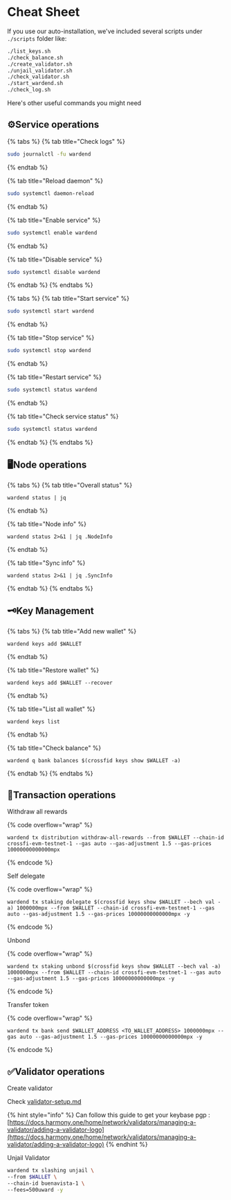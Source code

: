 # Cheat Sheet

If you use our auto-installation, we've included several scripts under `./scripts` folder like:

```sh
./list_keys.sh
./check_balance.sh
./create_validator.sh
./unjail_validator.sh
./check_validator.sh
./start_wardend.sh
./check_log.sh
```

Here's other useful commands you might need

## ⚙️Service operations <a href="#service-operations" id="service-operations"></a>

{% tabs %}
{% tab title="Check logs" %}
```sh
sudo journalctl -fu wardend
```
{% endtab %}

{% tab title="Reload daemon" %}
```bash
sudo systemctl daemon-reload
```
{% endtab %}

{% tab title="Enable service" %}
```sh
sudo systemctl enable wardend
```
{% endtab %}

{% tab title="Disable service" %}
```sh
sudo systemctl disable wardend
```
{% endtab %}
{% endtabs %}

{% tabs %}
{% tab title="Start service" %}
```sh
sudo systemctl start wardend
```
{% endtab %}

{% tab title="Stop service" %}
```sh
sudo systemctl stop wardend
```
{% endtab %}

{% tab title="Restart service" %}
```sh
sudo systemctl status wardend
```
{% endtab %}

{% tab title="Check service status" %}
```sh
sudo systemctl status wardend
```
{% endtab %}
{% endtabs %}

## 🖥️Node operations

{% tabs %}
{% tab title="Overall status" %}
```
wardend status | jq
```
{% endtab %}

{% tab title="Node info" %}
```
wardend status 2>&1 | jq .NodeInfo
```
{% endtab %}

{% tab title="Sync info" %}
```
wardend status 2>&1 | jq .SyncInfo
```
{% endtab %}
{% endtabs %}

## 🗝️Key Management

{% tabs %}
{% tab title="Add new wallet" %}
```
wardend keys add $WALLET
```
{% endtab %}

{% tab title="Restore wallet" %}
```
wardend keys add $WALLET --recover
```
{% endtab %}

{% tab title="List all wallet" %}
```
wardend keys list
```
{% endtab %}

{% tab title="Check balance" %}
```
wardend q bank balances $(crossfid keys show $WALLET -a)
```
{% endtab %}
{% endtabs %}

## 💱Transaction operations

Withdraw all rewards

{% code overflow="wrap" %}
```
wardend tx distribution withdraw-all-rewards --from $WALLET --chain-id crossfi-evm-testnet-1 --gas auto --gas-adjustment 1.5 --gas-prices 10000000000000mpx
```
{% endcode %}

Self delegate

{% code overflow="wrap" %}
```
wardend tx staking delegate $(crossfid keys show $WALLET --bech val -a) 1000000mpx --from $WALLET --chain-id crossfi-evm-testnet-1 --gas auto --gas-adjustment 1.5 --gas-prices 10000000000000mpx -y
```
{% endcode %}

Unbond

{% code overflow="wrap" %}
```
wardend tx staking unbond $(crossfid keys show $WALLET --bech val -a) 1000000mpx --from $WALLET --chain-id crossfi-evm-testnet-1 --gas auto --gas-adjustment 1.5 --gas-prices 10000000000000mpx -y
```
{% endcode %}

Transfer token

{% code overflow="wrap" %}
```
wardend tx bank send $WALLET_ADDRESS <TO_WALLET_ADDRESS> 1000000mpx --gas auto --gas-adjustment 1.5 --gas-prices 10000000000000mpx -y
```
{% endcode %}

## ✅Validator operations

Create validator

Check [validator-setup.md](validator-setup.md "mention")

{% hint style="info" %}
Can follow this guide to get your keybase pgp : [https://docs.harmony.one/home/network/validators/managing-a-validator/adding-a-validator-logo](https://docs.harmony.one/home/network/validators/managing-a-validator/adding-a-validator-logo)
{% endhint %}

Unjail Validator

```bash
wardend tx slashing unjail \
--from $WALLET \
--chain-id buenavista-1 \
--fees=500uward -y 
```
